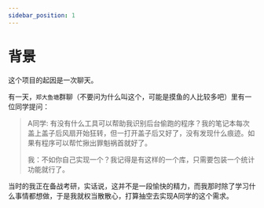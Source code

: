 ```yaml
---
sidebar_position: 1
---
```


# 背景

这个项目的起因是一次聊天。

有一天，`郑大鱼塘`群聊（不要问为什么叫这个，可能是摸鱼的人比较多吧）里有一位同学提问：

> A同学: 有没有什么工具可以帮助我识别后台偷跑的程序？我的笔记本每次盖上盖子后风扇开始狂转，但一打开盖子后又好了，没有发现什么痕迹。如果有程序可以帮忙揪出罪魁祸首就好了。
>
> 我：不如你自己实现一个？我记得是有这样的一个库，只需要包装一个统计功能就行了。

当时的我正在备战考研，实话说，这并不是一段愉快的精力，而我那时除了学习什么事情都想做，于是我就权当散散心，打算抽空去实现A同学的这个需求。
